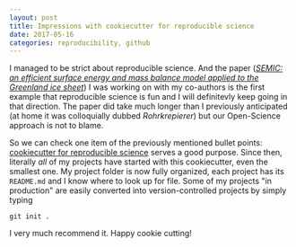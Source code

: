 ```yaml
---
layout: post
title: Impressions with cookiecutter for reproducible science
date: 2017-05-16
categories: reproducibility, github
---
```


I managed to be strict about reproducible science. And the paper (<a href="http://www.the-cryosphere-discuss.net/tc-2016-252/" target="blank_">*SEMIC: an efficient surface energy and mass balance model applied to the Greenland ice sheet*</a>) I was working on with my co-authors is the first example that reproducible science is fun and I will definitevly keep going in that direction. The paper did take much longer than I previously anticipated (at home it was colloquially dubbed *Rohrkrepierer*) but our Open-Science approach is not to blame.

So we can check one item of the previously mentioned bullet points: <a href="https://github.com/mkrapp/cookiecutter-reproducible-science" target="_blank">cookiecutter for reproducible science</a> serves a good purpose. Since then, literally *all* of my projects have started with this cookiecutter, even the smallest one. My project folder is now fully organized, each project has its `README.md` and I know where to look up for file. Some of my projects "in production" are easily converted into version-controlled projects by simply typing

```
git init .
```

I very much recommend it. Happy cookie cutting!

